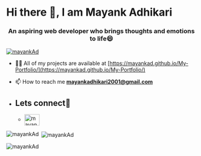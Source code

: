<h1>Hi there 👋, I am Mayank Adhikari</h1>

<h3 align="center">An aspiring web developer who brings thoughts and emotions to life😄</h3>

<p align="left"> <a href="https://github.com/ryo-ma/github-profile-trophy"><img src="https://github-profile-trophy.vercel.app/?username=mayankAd" alt="mayankAd" /></a> </p>

- 👨‍💻 All of my projects are available at [https://mayankad.github.io/My-Portfolio/](https://mayankad.github.io/My-Portfolio/)

- 📫 How to reach me **mayankadhikari2001@gmail.com**

- <h2>Lets connect🫡</h2>
 
  - <a href="https://linkedin.com/in/mayankadhikari" target="blank"><img align="center" src="https://raw.githubusercontent.com/rahuldkjain/github-profile-readme-generator/master/src/images/icons/Social/linked-in-alt.svg" alt="mayankadhikari" height="30" width="40" /></a>



<p><img align="left" src="https://github-readme-stats.vercel.app/api/top-langs?username=mayankAd&show_icons=true&locale=en&layout=compact" alt="mayankAd" /></p>

<p>&nbsp;<img align="center" src="https://github-readme-stats.vercel.app/api?username=mayankAd&show_icons=true&locale=en" alt="mayankAd" /></p>
<p><img align="center" src="https://github-readme-streak-stats.herokuapp.com/?user=mayankAd&" alt="mayankAd" /></p>
